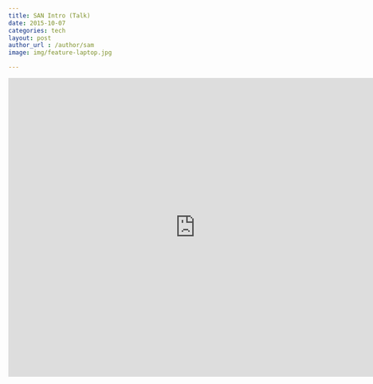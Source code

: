 ```yaml
---
title: SAN Intro (Talk)
date: 2015-10-07
categories: tech
layout: post
author_url : /author/sam
image: img/feature-laptop.jpg

---
```


<iframe src="https://player.vimeo.com/video/141612064" width="750" height="600" frameborder="0" align="CENTER" webkitallowfullscreen mozallowfullscreen allowfullscreen></iframe>
